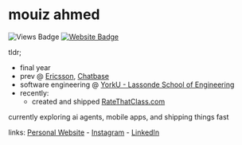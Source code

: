 # mouiz ahmed

![Views Badge](https://komarev.com/ghpvc/?username=mouizahmed&label=Profile%20views&color=0e75b6&style=flat) [![Website Badge](https://img.shields.io/badge/website-mouizahmed.com-blue)](https://mouizahmed.com)

tldr;
- final year
- prev @ [Ericsson](https://www.ericsson.com/), [Chatbase](https://www.chatbase.co/)
- software engineering @ [YorkU - Lassonde School of Engineering](https://lassonde.yorku.ca/)
- recently:
    - created and shipped [RateThatClass.com](https://ratethatclass.com)

currently exploring ai agents, mobile apps, and shipping things fast

links: [Personal Website](https://mouizahmed.com/) - [Instagram](https://instagram.com/mza.vii) - [LinkedIn](https://linkedin.com/in/mouizahmed)
